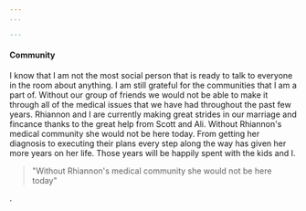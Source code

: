 ```yaml
--- 
...

---
```

#### Community

I know that I am not the most social person that is ready to talk to everyone in the room about anything. I am still grateful for the communities that I am a part of. Without our group of friends we would not be able to make it through all of the medical issues that we have had throughout the past few years. Rhiannon and I are currently making great strides in our marriage and fincance thanks to the great help from Scott and Ali. Without Rhiannon's medical community she would not be here today. From getting her diagnosis to executing their plans every step along the way has given her more years on her life. Those years will be happily spent with the kids and I.


> "Without Rhiannon's medical community she would not be here today"

.